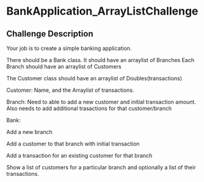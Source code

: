 # BankApplication_ArrayListChallenge

## Challenge Description

Your job is to create a simple banking application.

There should be a Bank class.
It should have an arraylist of Branches
Each Branch should have an arraylist of Customers

The Customer class should have an arraylist of Doubles(transactions)

Customer:
Name, and the Arraylist of transactions.

Branch:
Need to able to add a new customer and initial transaction amount.
Also needs to add additional trasactions for that customer/branch

Bank:

Add a new branch

Add a customer to that branch with initial transaction

Add a transaction for an existing customer for that branch

Show a list of customers for a particular branch and optionally a list of their
transactions.
